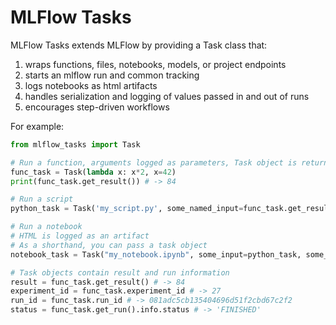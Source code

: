 # MLFlow Tasks

MLFlow Tasks extends MLFlow by providing a Task class that:
 1. wraps functions, files, notebooks, models, or project endpoints
 2. starts an mlflow run and common tracking
 3. logs notebooks as html artifacts
 4. handles serialization and logging of values passed in and out of runs
 5. encourages step-driven workflows
 
 For example:
 ```python
 from mlflow_tasks import Task
 
 # Run a function, arguments logged as parameters, Task object is returned
 func_task = Task(lambda x: x*2, x=42)
 print(func_task.get_result()) # -> 84
 
 # Run a script
 python_task = Task('my_script.py', some_named_input=func_task.get_result())
 
 # Run a notebook
 # HTML is logged as an artifact
 # As a shorthand, you can pass a task object
 notebook_task = Task("my_notebook.ipynb", some_input=python_task, some_other_input=42)
 
 # Task objects contain result and run information
 result = func_task.get_result() # -> 84
 experiment_id = func_task.experiment_id # -> 27
 run_id = func_task.run_id # -> 081adc5cb135404696d51f2cbd67c2f2
 status = func_task.get_run().info.status # -> 'FINISHED'
 ```

